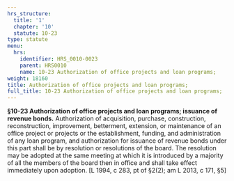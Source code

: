 ```yaml
---
hrs_structure:
  title: '1'
  chapter: '10'
  statute: 10-23
type: statute
menu:
  hrs:
    identifier: HRS_0010-0023
    parent: HRS0010
    name: 10-23 Authorization of office projects and loan programs;
weight: 18160
title: Authorization of office projects and loan programs;
full_title: 10-23 Authorization of office projects and loan programs;
---
```

**§10-23 Authorization of office projects and loan programs; issuance of revenue bonds.** Authorization of acquisition, purchase, construction, reconstruction, improvement, betterment, extension, or maintenance of an office project or projects or the establishment, funding, and administration of any loan program, and authorization for issuance of revenue bonds under this part shall be by resolution or resolutions of the board. The resolution may be adopted at the same meeting at which it is introduced by a majority of all the members of the board then in office and shall take effect immediately upon adoption. [L 1994, c 283, pt of §2(2); am L 2013, c 171, §5]